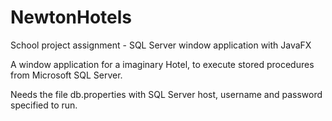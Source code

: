 # NewtonHotels
School project assignment - SQL Server window application with JavaFX 

A window application for a imaginary Hotel, to execute stored procedures from Microsoft SQL Server.

Needs the file db.properties with SQL Server host, username and password specified to run.

